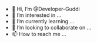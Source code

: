 - 👋 Hi, I’m @Developer-Guddi
- 👀 I’m interested in ...
- 🌱 I’m currently learning ...
- 💞️ I’m looking to collaborate on ...
- 📫 How to reach me ...

<!---
Developer-Guddi/Developer-Guddi is a ✨ special ✨ repository because its `README.md` (this file) appears on your GitHub profile.
You can click the Preview link to take a look at your changes.
--->
